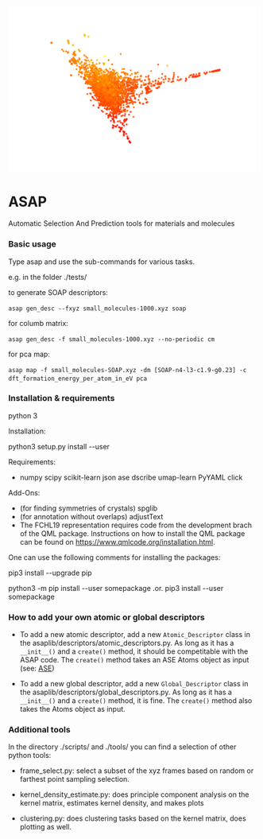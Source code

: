 <p align="left">
  <img src="ASAP-logo.png" width="500" title="logo">
</p>

# ASAP 
Automatic Selection And Prediction tools for materials and molecules

### Basic usage

Type asap and use the sub-commands for various tasks.

e.g. in the folder ./tests/

to generate SOAP descriptors:

`asap gen_desc --fxyz small_molecules-1000.xyz soap`

for columb matrix:

`asap gen_desc -f small_molecules-1000.xyz --no-periodic cm`

for pca map:

`asap map -f small_molecules-SOAP.xyz -dm [SOAP-n4-l3-c1.9-g0.23] -c dft_formation_energy_per_atom_in_eV pca`

### Installation & requirements

python 3

Installation:

python3 setup.py install --user

Requirements:

+ numpy scipy scikit-learn json ase dscribe umap-learn PyYAML click

Add-Ons:
+ (for finding symmetries of crystals) spglib 
+ (for annotation without overlaps) adjustText
+ The FCHL19 representation requires code from the development brach of the QML package. Instructions on how to install the QML package can be found on https://www.qmlcode.org/installation.html.

One can use the following comments for installing the packages:

pip3 install --upgrade pip

python3 -m pip install --user somepackage    .or.    pip3 install --user somepackage

### How to add your own atomic or global descriptors

* To add a new atomic descriptor, add a new `Atomic_Descriptor` class in the asaplib/descriptors/atomic_descriptors.py. As long as it has a `__init__()` and a `create()` method, it should be competitable with the ASAP code. The `create()` method takes an ASE Atoms object as input (see: [ASE](https://wiki.fysik.dtu.dk/ase/ase/atoms.html))

* To add a new global descriptor, add a new `Global_Descriptor` class in the asaplib/descriptors/global_descriptors.py. As long as it has a `__init__()` and a `create()` method, it is fine. The `create()` method also takes the Atoms object as input.

### Additional tools
In the directory ./scripts/ and ./tools/ you can find a selection of other python tools:


* frame_select.py: select a subset of the xyz frames based on random or farthest point sampling selection.

* kernel_density_estimate.py: does principle component analysis on the kernel matrix, estimates kernel density, and makes plots

* clustering.py: does clustering tasks based on the kernel matrix, does plotting as well.

